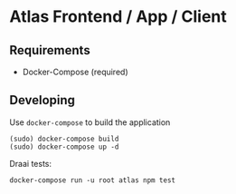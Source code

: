 Atlas Frontend / App / Client
=============================


Requirements
------------

* Docker-Compose (required)


Developing
----------

Use `docker-compose` to build the application

	(sudo) docker-compose build
	(sudo) docker-compose up -d 

Draai tests:

	docker-compose run -u root atlas npm test
	 
